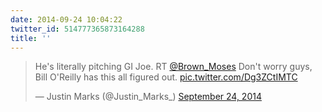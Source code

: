 ```yaml
---
date: 2014-09-24 10:04:22
twitter_id: 514777365873164288
title: ''
---
```


<blockquote class="twitter-tweet"><p lang="en" dir="ltr">He&#39;s literally pitching GI Joe. RT <a href="https://twitter.com/brown_moses?ref_src=twsrc%5Etfw">@Brown_Moses</a> Don&#39;t worry guys, Bill O&#39;Reilly has this all figured out. <a href="http://t.co/Dg3ZCtIMTC">pic.twitter.com/Dg3ZCtIMTC</a></p>&mdash; Justin Marks (@Justin_Marks_) <a href="https://twitter.com/Justin_Marks_/status/514762441381933056?ref_src=twsrc%5Etfw">September 24, 2014</a></blockquote>
<script async src="https://platform.twitter.com/widgets.js" charset="utf-8"></script>
